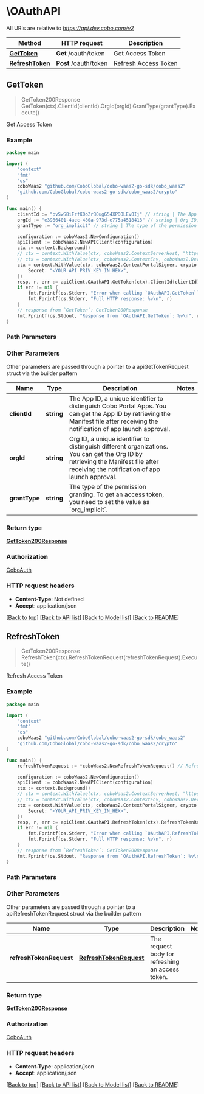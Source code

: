 # \OAuthAPI

All URIs are relative to *https://api.dev.cobo.com/v2*

Method | HTTP request | Description
------------- | ------------- | -------------
[**GetToken**](OAuthAPI.md#GetToken) | **Get** /oauth/token | Get Access Token
[**RefreshToken**](OAuthAPI.md#RefreshToken) | **Post** /oauth/token | Refresh Access Token



## GetToken

> GetToken200Response GetToken(ctx).ClientId(clientId).OrgId(orgId).GrantType(grantType).Execute()

Get Access Token



### Example

```go
package main

import (
    "context"
    "fmt"
    "os"
    coboWaas2 "github.com/CoboGlobal/cobo-waas2-go-sdk/cobo_waas2"
    "github.com/CoboGlobal/cobo-waas2-go-sdk/cobo_waas2/crypto"
)

func main() {
	clientId := "pvSwS8iFrfK0oZrB0ugG54XPDOLEv0Ij" // string | The App ID, a unique identifier to distinguish Cobo Portal Apps. You can get the App ID by retrieving the Manifest file after receiving the notification of app launch approval.
	orgId := "e3986401-4aec-480a-973d-e775a4518413" // string | Org ID, a unique identifier to distinguish different organizations. You can get the Org ID by retrieving the Manifest file after receiving the notification of app launch approval.
	grantType := "org_implicit" // string | The type of the permission granting. To get an access token, you need to set the value as `org_implicit`.

	configuration := coboWaas2.NewConfiguration()
	apiClient := coboWaas2.NewAPIClient(configuration)
	ctx := context.Background()
	// ctx = context.WithValue(ctx, coboWaas2.ContextServerHost, "https://api[.xxx].cobo.com/v2")
	// ctx = context.WithValue(ctx, coboWaas2.ContextEnv, coboWaas2.DevEnv)
	ctx = context.WithValue(ctx, coboWaas2.ContextPortalSigner, crypto.Ed25519Signer{
		Secret: "<YOUR_API_PRIV_KEY_IN_HEX>",
	})
	resp, r, err := apiClient.OAuthAPI.GetToken(ctx).ClientId(clientId).OrgId(orgId).GrantType(grantType).Execute()
	if err != nil {
		fmt.Fprintf(os.Stderr, "Error when calling `OAuthAPI.GetToken``: %v\n", err)
		fmt.Fprintf(os.Stderr, "Full HTTP response: %v\n", r)
	}
	// response from `GetToken`: GetToken200Response
	fmt.Fprintf(os.Stdout, "Response from `OAuthAPI.GetToken`: %v\n", resp)
}
```

### Path Parameters



### Other Parameters

Other parameters are passed through a pointer to a apiGetTokenRequest struct via the builder pattern


Name | Type | Description  | Notes
------------- | ------------- | ------------- | -------------
 **clientId** | **string** | The App ID, a unique identifier to distinguish Cobo Portal Apps. You can get the App ID by retrieving the Manifest file after receiving the notification of app launch approval. | 
 **orgId** | **string** | Org ID, a unique identifier to distinguish different organizations. You can get the Org ID by retrieving the Manifest file after receiving the notification of app launch approval. | 
 **grantType** | **string** | The type of the permission granting. To get an access token, you need to set the value as &#x60;org_implicit&#x60;. | 

### Return type

[**GetToken200Response**](GetToken200Response.md)

### Authorization

[CoboAuth](../README.md#CoboAuth)

### HTTP request headers

- **Content-Type**: Not defined
- **Accept**: application/json

[[Back to top]](#) [[Back to API list]](../README.md#documentation-for-api-endpoints)
[[Back to Model list]](../README.md#documentation-for-models)
[[Back to README]](../README.md)


## RefreshToken

> GetToken200Response RefreshToken(ctx).RefreshTokenRequest(refreshTokenRequest).Execute()

Refresh Access Token



### Example

```go
package main

import (
    "context"
    "fmt"
    "os"
    coboWaas2 "github.com/CoboGlobal/cobo-waas2-go-sdk/cobo_waas2"
    "github.com/CoboGlobal/cobo-waas2-go-sdk/cobo_waas2/crypto"
)

func main() {
	refreshTokenRequest := *coboWaas2.NewRefreshTokenRequest() // RefreshTokenRequest | The request body for refreshing an access token.

	configuration := coboWaas2.NewConfiguration()
	apiClient := coboWaas2.NewAPIClient(configuration)
	ctx := context.Background()
	// ctx = context.WithValue(ctx, coboWaas2.ContextServerHost, "https://api[.xxx].cobo.com/v2")
	// ctx = context.WithValue(ctx, coboWaas2.ContextEnv, coboWaas2.DevEnv)
	ctx = context.WithValue(ctx, coboWaas2.ContextPortalSigner, crypto.Ed25519Signer{
		Secret: "<YOUR_API_PRIV_KEY_IN_HEX>",
	})
	resp, r, err := apiClient.OAuthAPI.RefreshToken(ctx).RefreshTokenRequest(refreshTokenRequest).Execute()
	if err != nil {
		fmt.Fprintf(os.Stderr, "Error when calling `OAuthAPI.RefreshToken``: %v\n", err)
		fmt.Fprintf(os.Stderr, "Full HTTP response: %v\n", r)
	}
	// response from `RefreshToken`: GetToken200Response
	fmt.Fprintf(os.Stdout, "Response from `OAuthAPI.RefreshToken`: %v\n", resp)
}
```

### Path Parameters



### Other Parameters

Other parameters are passed through a pointer to a apiRefreshTokenRequest struct via the builder pattern


Name | Type | Description  | Notes
------------- | ------------- | ------------- | -------------
 **refreshTokenRequest** | [**RefreshTokenRequest**](RefreshTokenRequest.md) | The request body for refreshing an access token. | 

### Return type

[**GetToken200Response**](GetToken200Response.md)

### Authorization

[CoboAuth](../README.md#CoboAuth)

### HTTP request headers

- **Content-Type**: application/json
- **Accept**: application/json

[[Back to top]](#) [[Back to API list]](../README.md#documentation-for-api-endpoints)
[[Back to Model list]](../README.md#documentation-for-models)
[[Back to README]](../README.md)

